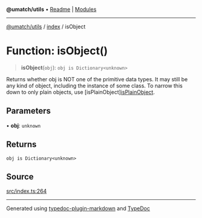 **@umatch/utils** • [Readme](../../index.md) \| [Modules](../../modules.md)

***

[@umatch/utils](../../modules.md) / [index](../index.md) / isObject

# Function: isObject()

> **isObject**(`obj`): `obj is Dictionary<unknown>`

Returns whether obj is NOT one of the primitive data types. It may
still be any kind of object, including the instance of some class.
To narrow this down to only plain objects, use [isPlainObject][isPlainObject](isPlainObject.md).

## Parameters

• **obj**: `unknown`

## Returns

`obj is Dictionary<unknown>`

## Source

[src/index.ts:264](https://github.com/umatch-oficial/utils/blob/c1935bc/src/index.ts#L264)

***

Generated using [typedoc-plugin-markdown](https://www.npmjs.com/package/typedoc-plugin-markdown) and [TypeDoc](https://typedoc.org/)
